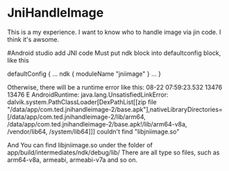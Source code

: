 # JniHandleImage

This is a my experience. I want to know who to handle image via jin code. I think it's awsome.

#Android studio add JNI code 
Must put ndk block into defaultconfig block, like this

defaultConfig {
        ...
        ndk {
            moduleName "jniimage"
        }
        ...
}

Otherwise, there will be a runtime error like this:
08-22 07:59:23.532 13476 13476 E AndroidRuntime: java.lang.UnsatisfiedLinkError: dalvik.system.PathClassLoader[DexPathList[[zip file "/data/app/com.ted.jnihandleimage-2/base.apk"],nativeLibraryDirectories=[/data/app/com.ted.jnihandleimage-2/lib/arm64, /data/app/com.ted.jnihandleimage-2/base.apk!/lib/arm64-v8a, /vendor/lib64, /system/lib64]]] couldn't find "libjniimage.so"

And You can find libjniimage.so under the folder of app/build/intermediates/ndk/debug/lib/ 
There are all type so files, such as arm64-v8a, armeabi, armeabi-v7a and so on.
